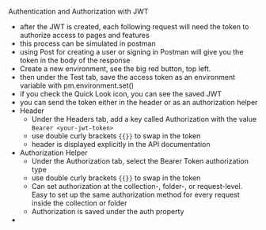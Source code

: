 Authentication and Authorization with JWT

- after the JWT is created, each following request will need the token to authorize access to pages and features
- this process can be simulated in postman
- using Post for creating a user or signing in Postman will give you the token in the body of the response
- Create a new environment, see the big red button, top left.
- then under the Test tab, save the access token as an environment variable with pm.environment.set()
- if you check the Quick Look icon, you can see the saved JWT
- you can send the token either in the header or as an authorization helper
- Header
  - Under the Headers tab, add a key called Authorization with the value `Bearer <your-jwt-token>`
  - use double curly brackets `{{}}` to swap in the token
  - header is displayed explicitly in the API documentation
- Authorization Helper
  - Under the Authorization tab, select the Bearer Token authorization type
  -  use double curly brackets `{{}}` to swap in the token
  - Can set authorization at the collection-, folder-, or request-level. Easy to set up the same authorization method for every request inside the collection or folder
  - Authorization is saved under the auth property
- 